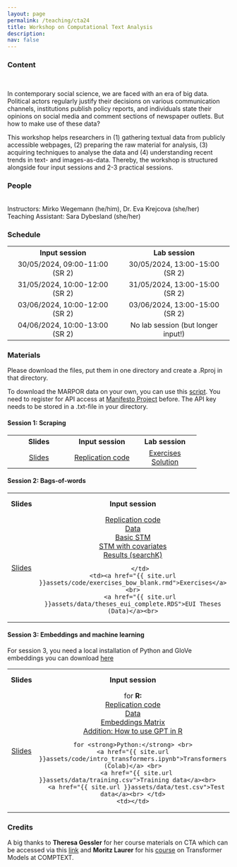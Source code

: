 ```yaml
---
layout: page
permalink: /teaching/cta24
title: Workshop on Computational Text Analysis
description: 
nav: false
---
```

<h3>Content</h3><br>
<p>In contemporary social science, we are faced with an era of big data. Political actors regularly justify
their decisions on various communication channels, institutions publish policy reports, and
individuals state their opinions on social media and comment sections of newspaper outlets. But
how to make use of these data? </p>
<p>This workshop helps researchers in (1) gathering textual data from publicly accessible webpages, (2)
preparing the raw material for analysis, (3) acquiring techniques to analyse the data and (4)
understanding recent trends in text- and images-as-data. Thereby, the workshop is structured
alongside four input sessions and 2-3 practical sessions.</p>

<h3>People</h3><br>
Instructors: Mirko Wegemann (he/him), Dr. Eva Krejcova (she/her) <br>
Teaching Assistant: Sara Dybesland (she/her) <br>

<h3>Schedule</h3>
<table style="width:100%; text-align:center;">
  <tr>
    <th style="width:45%;">Input session</th>
    <th style="width:45%;">Lab session</th>
  </tr>
  <tr>
    <td>30/05/2024, 09:00-11:00 (SR 2)</td>
    <td>30/05/2024, 13:00-15:00 (SR 2)</td>
  </tr>
  <tr>
    <td>31/05/2024, 10:00-12:00 (SR 2)</td>
    <td>31/05/2024, 13:00-15:00 (SR 2)</td>
  </tr>
  <tr>
    <td>03/06/2024, 10:00-12:00 (SR 2)</td>
    <td>03/06/2024, 13:00-15:00 (SR 2)</td>
  </tr>
  <tr>
    <td>04/06/2024, 10:00-13:00 (SR 2)</td>
    <td>No lab session (but longer input!)</td>
  </tr>
</table>

<h3>Materials</h3>
Please download the files, put them in one directory and create a .Rproj in that directory. <br>

To download the MARPOR data on your own, you can use this <a href="{{ site.url }}assets/code/download_marpor.Rmd">script</a>. You need to register for API access at <a href="https://manifesto-project.wzb.eu/information/documents/api">Manifesto Project</a> before.
The API key needs to be stored in a .txt-file in your directory. 


<h4>Session 1: Scraping</h4>
<table style="width:100%; text-align:center;">
  <tr>
    <th style="width:33%;">Slides</th>
    <th style="width:33%;">Input session</th>
	<th style="width:33%;">Lab session</th>
  </tr>
  <tr>
    <td><a href="{{ site.url }}assets/pdf/scraping.pdf">Slides</a><br></td>
    <td><a href="{{ site.url }}assets/code/scraping.Rmd">Replication code</a><br> </td>
    <td><a href="{{ site.url }}assets/code/scraping_exercises_empty.Rmd">Exercises</a> <br>
	<a href="{{ site.url }}assets/code/solution_scraping_exercises.Rmd">Solution</a></td>
  </tr>
 </table>
 
<h4>Session 2: Bags-of-words</h4>
<table style="width:100%; text-align:center;">
  <tr>
    <th style="width:33%;">Slides</th>
    <th style="width:33%;">Input session</th>
	<th style="width:33%;">Lab session</th>
  </tr>
  <tr>
    <td><a href="{{ site.url }}assets/pdf/bags_words.pdf">Slides</a></td>
    <td>
	  <a href="{{ site.url }}assets/code/bow.RMD">Replication code</a><br>
      <a href="{{ site.url }}assets/data/data_prep.RDS">Data</a><br>
      <a href="{{ site.url }}assets/data/stm_marpor.RDS">Basic STM</a>  <br>    
	  <a href="{{ site.url }}assets/data/stm_marpor_parfam.RDS">STM with covariates</a> <br> 
	  <a href="{{ site.url }}assets/data/searchK.RDS">Results (searchK)</a> 

		</td>
    <td><a href="{{ site.url }}assets/code/exercises_bow_blank.rmd">Exercises</a><br>
		<a href="{{ site.url }}assets/data/theses_eui_complete.RDS">EUI Theses (Data)</a><br>

</td>
  </tr>
</table>

<h4>Session 3: Embeddings and machine learning</h4>

For session 3, you need a local installation of Python and GloVe embeddings you can download <a href="https://nlp.stanford.edu/projects/glove/">here</a> <br>
<table style="width:100%; text-align:center;">
  <tr>
    <th style="width:33%;">Slides</th>
    <th style="width:33%;">Input session</th>
	<th style="width:33%;">Lab session</th>
  </tr>
  <tr>
    <td><a href="{{ site.url }}assets/pdf/transformers.pdf">Slides</a></td>
    <td>for <strong>R:</strong> <br> 
		  <a href="{{ site.url }}assets/code/embeddings.RMD">Replication code</a><br>
	      <a href="{{ site.url }}assets/data/data_prep.RDS">Data</a><br>
		  <a href="{{ site.url }}assets/data/embeddings_mat.RDS">Embeddings Matrix</a><br>
		  <a href="{{ site.url }}assets/code/gpt_in_r.Rmd">Addition: How to use GPT in R</a><br>

	for <strong>Python:</strong> <br>
	<a href="{{ site.url }}assets/code/intro_transformers.ipynb">Transformers (Colab)</a> <br>
	  <a href="{{ site.url }}assets/data/training.csv">Training data</a><br>	  
	  <a href="{{ site.url }}assets/data/test.csv">Test data</a><br> </td>
    <td></td>
  </tr>
  </table>
  
  <h3>Credits</h3>
 A big thanks to <strong>Theresa Gessler</strong> for her course materials on CTA which can be accessed via this <a href="http://theresagessler.eu/eui_cta/">link</a> and <strong>Moritz Laurer</strong> for his <a href="https://github.com/MoritzLaurer/transformers-workshop-comptext-2023/tree/master">course</a> on Transformer Models at COMPTEXT. 
